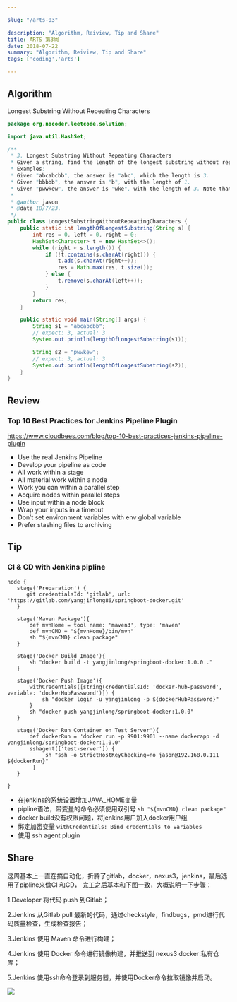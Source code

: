 ```yaml
---

slug: "/arts-03"

description: "Algorithm, Reiview, Tip and Share"
title: ARTS 第3周
date: 2018-07-22
summary: "Algorithm, Reiview, Tip and Share"
tags: ['coding','arts']

---
```


## Algorithm

Longest Substring Without Repeating Characters

```java
package org.nocoder.leetcode.solution;

import java.util.HashSet;

/**
 * 3. Longest Substring Without Repeating Characters
 * Given a string, find the length of the longest substring without repeating characters.
 * Examples:
 * Given "abcabcbb", the answer is "abc", which the length is 3.
 * Given "bbbbb", the answer is "b", with the length of 1.
 * Given "pwwkew", the answer is "wke", with the length of 3. Note that the answer must be a substring, "pwke" is a subsequence and not a substring.
 *
 * @author jason
 * @date 18/7/23.
 */
public class LongestSubstringWithoutRepeatingCharacters {
    public static int lengthOfLongestSubstring(String s) {
        int res = 0, left = 0, right = 0;
        HashSet<Character> t = new HashSet<>();
        while (right < s.length()) {
            if (!t.contains(s.charAt(right))) {
                t.add(s.charAt(right++));
                res = Math.max(res, t.size());
            } else {
                t.remove(s.charAt(left++));
            }
        }
        return res;
    }

    public static void main(String[] args) {
        String s1 = "abcabcbb";
        // expect: 3, actual: 3
        System.out.println(lengthOfLongestSubstring(s1));

        String s2 = "pwwkew";
        // expect: 3, actual: 3
        System.out.println(lengthOfLongestSubstring(s2));
    }
}

```

## Review

### Top 10 Best Practices for Jenkins Pipeline Plugin

https://www.cloudbees.com/blog/top-10-best-practices-jenkins-pipeline-plugin

- Use the real Jenkins Pipeline
- Develop your pipeline as code
- All work within a stage
- All material work within a node
- Work you can within a parallel step
- Acquire nodes within parallel steps
- Use input within a node block
- Wrap your inputs in a timeout
- Don’t set environment variables with env global variable
- Prefer stashing files to archiving


## Tip

### CI & CD with Jenkins pipline

```shell
node {
   stage('Preparation') {
      git credentialsId: 'gitlab', url: 'https://gitlab.com/yangjinlong86/springboot-docker.git'
   }

   stage('Maven Package'){
       def mvnHome = tool name: 'maven3', type: 'maven'
       def mvnCMD = "${mvnHome}/bin/mvn"
       sh "${mvnCMD} clean package"
   }

   stage('Docker Build Image'){
       sh "docker build -t yangjinlong/springboot-docker:1.0.0 ."
   }

   stage('Docker Push Image'){
       withCredentials([string(credentialsId: 'docker-hub-password', variable: 'dockerHubPassword')]) {
           sh "docker login -u yangjinlong -p ${dockerHubPassword}"
       }
       sh "docker push yangjinlong/springboot-docker:1.0.0"
   }

   stage('Docker Run Container on Test Server'){
       def dockerRun = 'docker run -p 9901:9901 --name dockerapp -d yangjinlong/springboot-docker:1.0.0'
       sshagent(['test-server']) {
            sh "ssh -o StrictHostKeyChecking=no jason@192.168.0.111 ${dockerRun}"
        }
   }
   
}
```

- 在jenkins的系统设置增加JAVA_HOME变量
- pipline语法，带变量的命令必须使用双引号 `sh "${mvnCMD} clean package"`
- docker build没有权限问题，将jenkins用户加入docker用户组
- 绑定加密变量 `withCredentials: Bind credentials to variables`
- 使用 ssh agent plugin

## Share

这周基本上一直在搞自动化，折腾了gitlab，docker，nexus3，jenkins，最后选用了pipline来做CI 和CD， 
完工之后基本和下图一致，大概说明一下步骤：

1.Developer 将代码 push 到Gitlab；

2.Jenkins 从Gitlab pull 最新的代码，通过checkstyle，findbugs，pmd进行代码质量检查，生成检查报告；

3.Jenkins 使用 Maven 命令进行构建；

4.Jenkins 使用 Docker 命令进行镜像构建，并推送到 nexus3 docker 私有仓库；

5.Jenkins 使用ssh命令登录到服务器，并使用Docker命令拉取镜像并启动。

![](https://raw.githubusercontent.com/yangjinlong86/nocoder/master/data/images/201807/jenkins-pipline.jpeg)